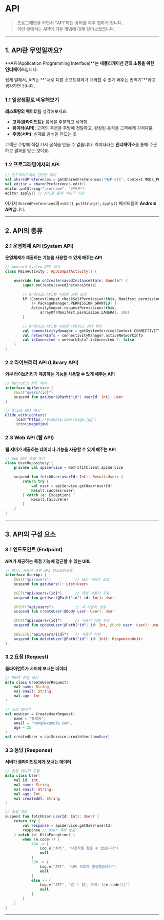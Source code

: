 # API

> 프로그래밍을 하면서 "API"라는 용어를 자주 접하게 됩니다.  
> 이번 글에서는 API의 기본 개념에 대해 알아보겠습니다.

---

## 1. API란 무엇일까요?

**API(Application Programming Interface)**는 **애플리케이션 간의 소통을 위한 인터페이스**입니다.

쉽게 말해서, API는 **"서로 다른 소프트웨어가 대화할 수 있게 해주는 번역기"**라고 생각하면 됩니다.

### 1.1 일상생활로 비유해보기

**레스토랑의 웨이터**를 생각해보세요:

- **고객(클라이언트)**: 음식을 주문하고 싶어함
- **웨이터(API)**: 고객의 주문을 주방에 전달하고, 완성된 음식을 고객에게 가져다줌
- **주방(서버)**: 실제로 음식을 만드는 곳

고객은 주방에 직접 가서 음식을 만들 수 없습니다. 웨이터라는 **인터페이스**를 통해 주문하고 결과를 받는 것이죠.

### 1.2 프로그래밍에서의 API

```kotlin
// 안드로이드에서 간단한 예시
val sharedPreferences = getSharedPreferences("MyPrefs", Context.MODE_PRIVATE)
val editor = sharedPreferences.edit()
editor.putString("username", "신짱구")
editor.apply() // API를 통해 데이터 저장
```

여기서 `SharedPreferences`의 `edit()`, `putString()`, `apply()` 메서드들이 **Android API**입니다.

---

## 2. API의 종류

### 2.1 운영체제 API (System API)

**운영체제가 제공하는 기능을 사용할 수 있게 해주는 API**

```kotlin
// Android System API 예시
class MainActivity : AppCompatActivity() {
    
    override fun onCreate(savedInstanceState: Bundle?) {
        super.onCreate(savedInstanceState)
        
        // Android API를 사용한 권한 요청
        if (ContextCompat.checkSelfPermission(this, Manifest.permission.CAMERA) 
            != PackageManager.PERMISSION_GRANTED) {
            ActivityCompat.requestPermissions(this, 
                arrayOf(Manifest.permission.CAMERA), 100)
        }
        
        // Android API를 사용한 네트워크 상태 확인
        val connectivityManager = getSystemService(Context.CONNECTIVITY_SERVICE) as ConnectivityManager
        val networkInfo = connectivityManager.activeNetworkInfo
        val isConnected = networkInfo?.isConnected ?: false
    }
}
```

### 2.2 라이브러리 API (Library API)

**외부 라이브러리가 제공하는 기능을 사용할 수 있게 해주는 API**

```kotlin
// Retrofit API 예시
interface ApiService {
    @GET("users/{id}")
    suspend fun getUser(@Path("id") userId: Int): User
}

// Glide API 예시
Glide.with(context)
    .load("https://example.com/image.jpg")
    .into(imageView)
```

### 2.3 Web API (웹 API)

**웹 서버가 제공하는 데이터나 기능을 사용할 수 있게 해주는 API**

```kotlin
// Web API 호출 예시
class UserRepository {
    private val apiService = RetrofitClient.apiService
    
    suspend fun fetchUser(userId: Int): Result<User> {
        return try {
            val user = apiService.getUser(userId)
            Result.success(user)
        } catch (e: Exception) {
            Result.failure(e)
        }
    }
}
```

---

## 3. API의 구성 요소

### 3.1 엔드포인트 (Endpoint)

**API가 제공하는 특정 기능에 접근할 수 있는 URL**

```kotlin
// 예시: 사용자 관련 API 엔드포인트들
interface UserApi {
    @GET("api/users")           // 모든 사용자 조회
    suspend fun getUsers(): List<User>
    
    @GET("api/users/{id}")      // 특정 사용자 조회
    suspend fun getUser(@Path("id") id: Int): User
    
    @POST("api/users")          // 새 사용자 생성
    suspend fun createUser(@Body user: User): User
    
    @PUT("api/users/{id}")      // 사용자 정보 수정
    suspend fun updateUser(@Path("id") id: Int, @Body user: User): User
    
    @DELETE("api/users/{id}")   // 사용자 삭제
    suspend fun deleteUser(@Path("id") id: Int): Response<Unit>
}
```

### 3.2 요청 (Request)

**클라이언트가 서버에 보내는 데이터**

```kotlin
// POST 요청 예시
data class CreateUserRequest(
    val name: String,
    val email: String,
    val age: Int
)

// 요청 보내기
val newUser = CreateUserRequest(
    name = "홍길동",
    email = "hong@example.com",
    age = 25
)
val createdUser = apiService.createUser(newUser)
```

### 3.3 응답 (Response)

**서버가 클라이언트에게 보내는 데이터**

```kotlin
// 응답 데이터 모델
data class User(
    val id: Int,
    val name: String,
    val email: String,
    val age: Int,
    val createdAt: String
)

// 응답 처리
suspend fun fetchUser(userId: Int): User? {
    return try {
        val response = apiService.getUser(userId)
        response // User 객체 반환
    } catch (e: HttpException) {
        when (e.code()) {
            404 -> {
                Log.e("API", "사용자를 찾을 수 없습니다")
                null
            }
            500 -> {
                Log.e("API", "서버 오류가 발생했습니다")
                null
            }
            else -> {
                Log.e("API", "알 수 없는 오류: ${e.code()}")
                null
            }
        }
    }
}
```

---
